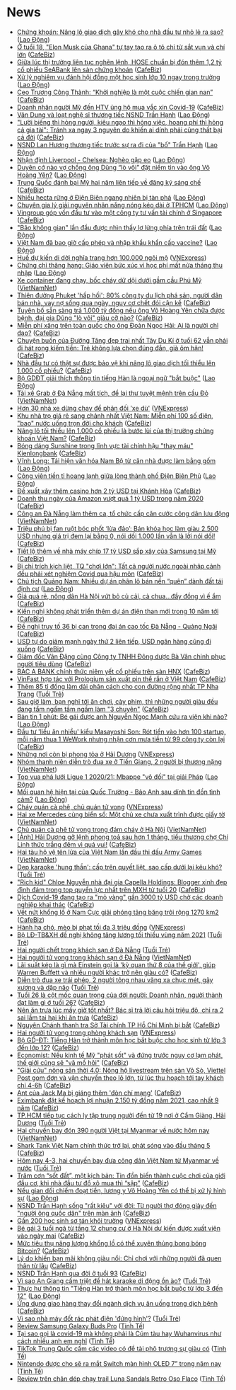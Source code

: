 # News

- [Chứng khoán: Nâng lô giao dịch gây khó cho nhà đầu tư nhỏ lẻ ra sao?](https://laodong.vn/kinh-te/chung-khoan-nang-lo-giao-dich-gay-kho-cho-nha-dau-tu-nho-le-ra-sao-885755.ldo) ([Lao Động](https://laodong.vn))
- [Ở tuổi 18, "Elon Musk của Ghana" tự tay tạo ra ô tô chỉ từ sắt vụn và chí lớn](https://cafebiz.vn/o-tuoi-18-elon-musk-cua-ghana-tu-tay-tao-ra-o-to-chi-tu-sat-vun-va-chi-lon-20210304135548013.chn) ([CafeBiz](https://cafebiz.vn))
- [Giữa lúc thị trường liên tục nghẽn lệnh, HOSE chuẩn bị đón thêm 1,2 tỷ cổ phiếu SeABank lên sàn chứng khoán](https://cafebiz.vn/giua-luc-thi-truong-lien-tuc-nghen-lenh-hose-chuan-bi-don-them-12-ty-co-phieu-seabank-len-san-chung-khoan-20210304151236976.chn) ([CafeBiz](https://cafebiz.vn))
- [Xử lý nghiêm vụ đánh hội đồng một học sinh lớp 10 ngay trong trường](https://laodong.vn/giao-duc/xu-ly-nghiem-vu-danh-hoi-dong-mot-hoc-sinh-lop-10-ngay-trong-truong-885747.ldo) ([Lao Động](https://laodong.vn))
- [Ceo Trương Công Thành: “Khởi nghiệp là một cuộc chiến gian nan”](https://cafebiz.vn/ceo-truong-cong-thanh-khoi-nghiep-la-mot-cuoc-chien-gian-nan-20210304141443185.chn) ([CafeBiz](https://cafebiz.vn))
- [Doanh nhân người Mỹ đến HTV ủng hộ mua vắc xin Covid-19](https://cafebiz.vn/doanh-nhan-nguoi-my-den-htv-ung-ho-mua-vac-xin-covid-19-20210304111833335.chn) ([CafeBiz](https://cafebiz.vn))
- [Vân Dung và loạt nghệ sĩ thương tiếc NSND Trần Hạnh](https://laodong.vn/van-hoa-giai-tri/van-dung-va-loat-nghe-si-thuong-tiec-nsnd-tran-hanh-885671.ldo) ([Lao Động](https://laodong.vn))
- ["Lười biếng thì hỏng người, kiêu ngạo thì hỏng việc, hoang phí thì hỏng cả gia tài": Tránh xa ngay 3 nguyên do khiến ai dính phải cũng thất bại cả đời](https://cafebiz.vn/luoi-bieng-thi-hong-nguoi-kieu-ngao-thi-hong-viec-hoang-phi-thi-hong-ca-gia-tai-tranh-xa-ngay-3-nguyen-do-khien-ai-dinh-phai-cung-that-bai-ca-doi-20210304151640947.chn) ([CafeBiz](https://cafebiz.vn))
- [NSND Lan Hương thương tiếc trước sự ra đi của &quot;bố&quot; Trần Hạnh](https://laodong.vn/van-hoa-giai-tri/nsnd-lan-huong-thuong-tiec-truoc-su-ra-di-cua-bo-tran-hanh-885697.ldo) ([Lao Động](https://laodong.vn))
- [Nhận định Liverpool - Chelsea: Nghèo gặp eo](https://laodong.vn/the-thao/nhan-dinh-liverpool-chelsea-ngheo-gap-eo-885686.ldo) ([Lao Động](https://laodong.vn))
- [Duyên cớ nào vợ chồng ông Dũng “lò vôi” đặt niềm tin vào ông Võ Hoàng Yên?](https://laodong.vn/xa-hoi/duyen-co-nao-vo-chong-ong-dung-lo-voi-dat-niem-tin-vao-ong-vo-hoang-yen-885693.ldo) ([Lao Động](https://laodong.vn))
- [Trung Quốc đánh bại Mỹ hai năm liên tiếp về đăng ký sáng chế](https://cafebiz.vn/trung-quoc-danh-bai-my-hai-nam-lien-tiep-ve-dang-ky-sang-che-20210304135040159.chn) ([CafeBiz](https://cafebiz.vn))
- [Nhiều hecta rừng ở Điện Biên ngang nhiên bị tàn phá](https://laodong.vn/photo/nhieu-hecta-rung-o-dien-bien-ngang-nhien-bi-tan-pha-885672.ldo) ([Lao Động](https://laodong.vn))
- [Chuyên gia lý giải nguyên nhân nắng nóng kéo dài ở TPHCM](https://laodong.vn/video/chuyen-gia-ly-giai-nguyen-nhan-nang-nong-keo-dai-o-tphcm-885702.ldo) ([Lao Động](https://laodong.vn))
- [Vingroup góp vốn đầu tư vào một công ty tư vấn tài chính ở Singapore](https://cafebiz.vn/vingroup-gop-von-dau-tu-vao-mot-cong-ty-tu-van-tai-chinh-o-singapore-20210304145251108.chn) ([CafeBiz](https://cafebiz.vn))
- [&quot;Bão không gian&quot; lần đầu được nhìn thấy lơ lửng phía trên trái đất](https://laodong.vn/the-gioi/bao-khong-gian-lan-dau-duoc-nhin-thay-lo-lung-phia-tren-trai-dat-885718.ldo) ([Lao Động](https://laodong.vn))
- [Việt Nam đã bao giờ cấp phép và nhập khẩu khẩn cấp vaccine?](https://laodong.vn/video-thoi-su/viet-nam-da-bao-gio-cap-phep-va-nhap-khau-khan-cap-vaccine-885497.ldo) ([Lao Động](https://laodong.vn))
- [Huế dự kiến di dời nghĩa trang hơn 100.000 ngôi mộ](https://vnexpress.net/hue-du-kien-di-doi-nghia-trang-hon-100-000-ngoi-mo-4243440.html) ([VNExpress](https://vnexpress.net))
- [Chứng chỉ thăng hạng: Giáo viên bức xúc vì học phí mất nửa tháng thu nhập](https://laodong.vn/ban-doc/chung-chi-thang-hang-giao-vien-buc-xuc-vi-hoc-phi-mat-nua-thang-thu-nhap-885385.ldo) ([Lao Động](https://laodong.vn))
- [Xe container đang chạy, bốc cháy dữ dội dưới gầm cầu Phú Mỹ](http://vietnamnet.vn/vn/thoi-su/xe-container-dang-chay-boc-chay-du-doi-duoi-gam-cau-phu-my-717195.html) ([VietNamNet](https://vietnamnet.vn))
- [Thiên đường Phuket 'hấp hối': 80% công ty du lịch phá sản, người dân bán nhà, vay nợ sống qua ngày, nguy cơ chết đói cận kề](https://cafebiz.vn/thien-duong-du-lich-phuket-cua-thai-lan-thoi-thop-tim-cach-song-giua-mua-dich-covid-19-20210303171824027.chn) ([CafeBiz](https://cafebiz.vn))
- [Tuyên bố sẵn sàng trả 1.000 tỷ đồng nếu ông Võ Hoàng Yên chữa được bệnh, đại gia Dũng "lò vôi" giàu cỡ nào?](https://cafebiz.vn/tuyen-bo-san-sang-tra-1000-ty-dong-neu-ong-vo-hoang-yen-chua-duoc-benh-dai-gia-dung-lo-voi-giau-co-nao-2021030414122592.chn) ([CafeBiz](https://cafebiz.vn))
- [Miễn phí xăng trên toàn quốc cho ông Đoàn Ngọc Hải: Ai là người chỉ đạo?](https://cafebiz.vn/mien-phi-xang-tren-toan-quoc-cho-ong-doan-ngoc-hai-ai-la-nguoi-chi-dao-20210304143345673.chn) ([CafeBiz](https://cafebiz.vn))
- [Chuyện buồn của Đường Tăng đẹp trai nhất Tây Du Kí ở tuổi 62 vẫn phải đi hát rong kiếm tiền: Trẻ không lựa chọn đúng đắn, già ôm hận!](https://cafebiz.vn/chuyen-buon-cua-duong-tang-dep-trai-nhat-tay-du-ki-o-tuoi-62-van-phai-di-hat-rong-kiem-tien-tre-khong-lua-chon-dung-dan-gia-om-han-20210303155428504.chn) ([CafeBiz](https://cafebiz.vn))
- [Nhà đầu tư có thật sự được bảo vệ khi nâng lô giao dịch tối thiểu lên 1.000 cổ phiếu?](https://cafebiz.vn/nha-dau-tu-co-that-su-duoc-bao-ve-khi-nang-lo-giao-dich-toi-thieu-len-1000-co-phieu-2021030414291524.chn) ([CafeBiz](https://cafebiz.vn))
- [Bộ GDĐT giải thích thông tin tiếng Hàn là ngoại ngữ &quot;bắt buộc&quot;](https://laodong.vn/giao-duc/bo-gddt-giai-thich-thong-tin-tieng-han-la-ngoai-ngu-bat-buoc-885711.ldo) ([Lao Động](https://laodong.vn))
- [Tài xế Grab ở Đà Nẵng mất tích, để lại thư tuyệt mệnh trên cầu Đỏ](http://vietnamnet.vn/vn/thoi-su/tai-xe-grab-o-da-nang-mat-tich-de-lai-thu-tuyet-menh-tren-cau-do-717189.html) ([VietNamNet](https://vietnamnet.vn))
- [Hơn 30 nhà xe dừng chạy để phản đối 'xe dù'](https://vnexpress.net/hon-30-nha-xe-dung-chay-de-phan-doi-xe-du-4243393.html) ([VNExpress](https://vnexpress.net))
- [Khu nhà trọ giá rẻ sang chảnh nhất Việt Nam: Miễn phí 100 số điện, "bao" nước uống trọn đời cho khách](https://cafebiz.vn/khu-nha-tro-gia-re-sang-chanh-nhat-viet-nam-mien-phi-100-so-dien-bao-nuoc-uong-tron-doi-cho-khach-20210304141733013.chn) ([CafeBiz](https://cafebiz.vn))
- [Nâng lô tối thiểu lên 1.000 cổ phiếu là bước lùi của thị trường chứng khoán Việt Nam?](https://cafebiz.vn/nang-lo-toi-thieu-len-1000-co-phieu-la-buoc-lui-cua-thi-truong-chung-khoan-viet-nam-20210304141207324.chn) ([CafeBiz](https://cafebiz.vn))
- [Bóng dáng Sunshine trong lĩnh vực tài chính hậu "thay máu" Kienlongbank](https://cafebiz.vn/bong-dang-sunshine-trong-linh-vuc-tai-chinh-hau-thay-mau-kienlongbank-20210304140935202.chn) ([CafeBiz](https://cafebiz.vn))
- [Vĩnh Long: Tái hiện văn hóa Nam Bộ từ căn nhà được làm bằng gốm](https://laodong.vn/photo/vinh-long-tai-hien-van-hoa-nam-bo-tu-can-nha-duoc-lam-bang-gom-885563.ldo) ([Lao Động](https://laodong.vn))
- [Công viên tiền tỉ hoang lạnh giữa lòng thành phố Điện Biên Phủ](https://laodong.vn/photo/cong-vien-tien-ti-hoang-lanh-giua-long-thanh-pho-dien-bien-phu-885343.ldo) ([Lao Động](https://laodong.vn))
- [Đề xuất xây thêm casino hơn 2 tỷ USD tại Khánh Hòa](https://cafebiz.vn/de-xuat-xay-them-casino-hon-2-ty-usd-tai-khanh-hoa-20210304135613875.chn) ([CafeBiz](https://cafebiz.vn))
- [Doanh thu ngày của Amazon vượt quá 1 tỷ USD trong năm 2020](https://cafebiz.vn/doanh-thu-ngay-cua-amazon-vuot-qua-1-ty-usd-trong-nam-2020-20210304134748722.chn) ([CafeBiz](https://cafebiz.vn))
- [Công an Đà Nẵng làm thêm ca, tổ chức cấp căn cước công dân lưu động](http://vietnamnet.vn/vn/thoi-su/cong-an-da-nang-lam-them-ca-to-chuc-cap-can-cuoc-cong-dan-luu-dong-717181.html) ([VietNamNet](https://vietnamnet.vn))
- [Triệu phú bị fan ruột bóc phốt ‘lừa đảo’: Bán khóa học làm giàu 2.500 USD nhưng giá trị đem lại bằng 0, nói dối 1.000 lần vẫn là lời nói dối!](https://cafebiz.vn/trieu-phu-bi-fan-ruot-boc-phot-lua-dao-ban-khoa-hoc-lam-giau-2500-usd-nhung-gia-tri-dem-lai-bang-0-noi-doi-1000-lan-van-la-loi-noi-doi-20210304113415619.chn) ([CafeBiz](https://cafebiz.vn))
- [Tiết lộ thêm về nhà máy chíp 17 tỷ USD sắp xây của Samsung tại Mỹ](https://cafebiz.vn/tiet-lo-them-ve-nha-may-chip-17-ty-usd-sap-xay-cua-samsung-tai-my-20210304134507486.chn) ([CafeBiz](https://cafebiz.vn))
- [Bị chỉ trích kịch liệt, TQ "chơi lớn": Tất cả người nước ngoài nhập cảnh đều phải xét nghiệm Covid qua hậu môn](https://cafebiz.vn/bi-chi-trich-kich-liet-tq-choi-lon-tat-ca-nguoi-nuoc-ngoai-nhap-canh-deu-phai-xet-nghiem-covid-qua-hau-mon-20210304134634162.chn) ([CafeBiz](https://cafebiz.vn))
- [Chủ tịch Quảng Nam: Nhiều dự án phân lô bán nền “quên” dành đất tái định cư](https://laodong.vn/bat-dong-san/chu-tich-quang-nam-nhieu-du-an-phan-lo-ban-nen-quen-danh-dat-tai-dinh-cu-885688.ldo) ([Lao Động](https://laodong.vn))
- [Giá quá rẻ, nông dân Hà Nội vứt bỏ củ cải, cà chua...đầy đồng vì ế ẩm](https://cafebiz.vn/gia-qua-re-nong-dan-ha-noi-vut-bo-cu-cai-ca-chuaday-dong-vi-e-am-20210304134217755.chn) ([CafeBiz](https://cafebiz.vn))
- [Kiến nghị không phát triển thêm dự án điện than mới trong 10 năm tới](https://cafebiz.vn/kien-nghi-khong-phat-trien-them-du-an-dien-than-moi-trong-10-nam-toi-20210304134141696.chn) ([CafeBiz](https://cafebiz.vn))
- [Đề nghị truy tố 36 bị can trong đại án cao tốc Đà Nẵng - Quảng Ngãi](https://cafebiz.vn/de-nghi-truy-to-36-bi-can-trong-dai-an-cao-toc-da-nang-quang-ngai-20210304133848076.chn) ([CafeBiz](https://cafebiz.vn))
- [USD tự do giảm mạnh ngày thứ 2 liên tiếp, USD ngân hàng cũng đi xuống](https://cafebiz.vn/usd-tu-do-giam-manh-ngay-thu-2-lien-tiep-usd-ngan-hang-cung-di-xuong-20210304133224106.chn) ([CafeBiz](https://cafebiz.vn))
- [Giám đốc Vân Đặng cùng Công ty TNHH Đông dược Bà Vân chinh phục người tiêu dùng](https://cafebiz.vn/giam-doc-van-dang-cung-cong-ty-tnhh-dong-duoc-ba-van-chinh-phuc-nguoi-tieu-dung-20210304113345045.chn) ([CafeBiz](https://cafebiz.vn))
- [BAC A BANK chính thức niêm yết cổ phiếu trên sàn HNX](https://cafebiz.vn/bac-a-bank-chinh-thuc-niem-yet-co-phieu-tren-san-hnx-20210304113312108.chn) ([CafeBiz](https://cafebiz.vn))
- [VinFast hợp tác với Prologium sản xuất pin thể rắn ở Việt Nam](https://cafebiz.vn/vinfast-hop-tac-voi-prologium-san-xuat-pin-the-ran-o-viet-nam-20210304111858886.chn) ([CafeBiz](https://cafebiz.vn))
- [Thêm 85 tỉ đồng làm dải phân cách cho con đường rộng nhất TP Nha Trang](https://tuoitre.vn/them-85-ti-dong-lam-dai-phan-cach-cho-con-duong-rong-nhat-tp-nha-trang-20210303184312707.htm) ([Tuổi Trẻ](https://tuoitre.vn))
- [Sau giờ làm, bạn nghĩ tới ăn chơi, cày phim, thì những người giàu đều đang tẩm ngẩm tầm ngầm làm "3 chuyện"](https://cafebiz.vn/sau-gio-lam-ban-nghi-toi-an-choi-cay-phim-thi-nhung-nguoi-giau-deu-dang-tam-ngam-tam-ngam-lam-3-chuyen-20210226222323639.chn) ([CafeBiz](https://cafebiz.vn))
- [Bản tin 1 phút: Bé gái được anh Nguyễn Ngọc Mạnh cứu ra viện khi nào?](https://laodong.vn/video/ban-tin-1-phut-be-gai-duoc-anh-nguyen-ngoc-manh-cuu-ra-vien-khi-nao-885692.ldo) ([Lao Động](https://laodong.vn))
- [Đầu tư 'liều ăn nhiều' kiểu Masayoshi Son: Rót tiền vào hơn 100 startup, mỗi năm thua 1 WeWork nhưng nhận cơn mưa tiền từ 99 công ty còn lại](https://cafebiz.vn/dau-tu-lieu-an-nhieu-kieu-masayoshi-son-rot-tien-vao-hon-100-startup-moi-nam-thua-1-wework-nhung-nhan-con-mua-tien-tu-99-cong-ty-con-lai-20210304123118084.chn) ([CafeBiz](https://cafebiz.vn))
- [Những nơi còn bị phong tỏa ở Hải Dương](https://vnexpress.net/nhung-noi-con-bi-phong-toa-o-hai-duong-4243308.html) ([VNExpress](https://vnexpress.net))
- [Nhóm thanh niên diễn trò đua xe ở Tiền Giang, 2 người bị thương nặng](http://vietnamnet.vn/vn/thoi-su/an-toan-giao-thong/nhom-thanh-nien-dien-tro-dua-xe-o-tien-giang-2-nguoi-bi-thuong-nang-717171.html) ([VietNamNet](https://vietnamnet.vn))
- [Top vua phá lưới Ligue 1 2020/21: Mbappe &quot;vô đối&quot; tại giải Pháp](https://laodong.vn/photo/top-vua-pha-luoi-ligue-1-202021-mbappe-vo-doi-tai-giai-phap-885636.ldo) ([Lao Động](https://laodong.vn))
- [Mối quan hệ hiện tại của Quốc Trường - Bảo Anh sau dính tin đồn tình cảm?](https://laodong.vn/photo/moi-quan-he-hien-tai-cua-quoc-truong-bao-anh-sau-dinh-tin-don-tinh-cam-885665.ldo) ([Lao Động](https://laodong.vn))
- [Cháy quán cà phê, chủ quán tử vong](https://vnexpress.net/chay-quan-ca-phe-chu-quan-tu-vong-4243427.html) ([VNExpress](https://vnexpress.net))
- [Hai xe Mercedes cùng biển số: Một chủ xe chưa xuất trình được giấy tờ](http://vietnamnet.vn/vn/thoi-su/hai-xe-mercedes-cung-bien-so-mot-chu-xe-chua-xuat-trinh-duoc-giay-to-717157.html) ([VietNamNet](https://vietnamnet.vn))
- [Chủ quán cà phê tử vong trong đám cháy ở Hà Nội](http://vietnamnet.vn/vn/thoi-su/chu-quan-ca-phe-tu-vong-trong-dam-chay-o-ha-noi-717165.html) ([VietNamNet](https://vietnamnet.vn))
- [[Ảnh] Hải Dương gỡ lệnh phong toả sau hơn 1 tháng, tiểu thương chợ Chí Linh thức trắng đêm vì quá vui!](https://cafebiz.vn/anh-hai-duong-go-lenh-phong-toa-sau-hon-1-thang-tieu-thuong-cho-chi-linh-thuc-trang-dem-vi-qua-vui-20210304115047086.chn) ([CafeBiz](https://cafebiz.vn))
- [Hai tàu hộ vệ tên lửa của Việt Nam lần đầu thi đấu Army Games](http://vietnamnet.vn/vn/thoi-su/chinh-tri/hai-tau-ho-ve-ten-lua-cua-viet-nam-lan-dau-thi-dau-army-games-717166.html) ([VietNamNet](https://vietnamnet.vn))
- [Dẹp karaoke 'hung thần': cấp trên quyết liệt, sao cấp dưới lại kêu khó?](https://tuoitre.vn/dep-karaoke-hung-than-cap-tren-quyet-liet-sao-cap-duoi-lai-keu-kho-20210304080353726.htm) ([Tuổi Trẻ](https://tuoitre.vn))
- ["Rich kid" Chloe Nguyễn nhà đại gia Capella Holdings: Blogger xinh đẹp đình đám trong top quyền lực nhất trên MXH từ tuổi 20](https://cafebiz.vn/rich-kid-chloe-nguyen-nha-dai-gia-capella-holdings-blogger-xinh-dep-dinh-dam-trong-top-quyen-luc-nhat-tren-mxh-tu-tuoi-20-20210303135022957.chn) ([CafeBiz](https://cafebiz.vn))
- [Dịch Covid-19 đang tạo ra "mỏ vàng" gần 3000 tỷ USD chờ các doanh nghiệp khai thác](https://cafebiz.vn/dich-covid-19-dang-tao-ra-mo-vang-gan-3000-ty-usd-cho-cac-doanh-nghiep-khai-thac-20210303141806162.chn) ([CafeBiz](https://cafebiz.vn))
- [Vết nứt khổng lồ ở Nam Cực giải phóng tảng băng trôi rộng 1270 km2](https://cafebiz.vn/vet-nut-khong-lo-o-nam-cuc-giai-phong-tang-bang-troi-rong-1270-km2-20210304083947749.chn) ([CafeBiz](https://cafebiz.vn))
- [Hành hạ chó, mèo bị phạt tối đa 3 triệu đồng](https://vnexpress.net/hanh-ha-cho-meo-bi-phat-toi-da-3-trieu-dong-4243255.html) ([VNExpress](https://vnexpress.net))
- [Bộ LĐ-TB&XH đề nghị không tăng lương tối thiểu vùng năm 2021](https://tuoitre.vn/bo-ld-tbxh-de-nghi-khong-tang-luong-toi-thieu-vung-nam-2021-20210304101414934.htm) ([Tuổi Trẻ](https://tuoitre.vn))
- [Hai người chết trong khách sạn ở Đà Nẵng](https://tuoitre.vn/hai-nguoi-chet-trong-khach-san-o-da-nang-20210304110809291.htm) ([Tuổi Trẻ](https://tuoitre.vn))
- [Hai người tử vong trong khách sạn ở Đà Nẵng](http://vietnamnet.vn/vn/thoi-su/hai-nguoi-tu-vong-trong-khach-san-o-da-nang-717150.html) ([VietNamNet](https://vietnamnet.vn))
- [Lãi suất kép là gì mà Einstein gọi là 'kỳ quan thứ 8 của thế giới', giúp Warren Buffett và nhiều người khác trở nên giàu có?](https://cafebiz.vn/lai-suat-kep-la-gi-ma-einstein-goi-la-ky-quan-thu-8-cua-the-gioi-giup-warren-buffett-va-nhieu-nguoi-khac-tro-nen-giau-co-20210304111502513.chn) ([CafeBiz](https://cafebiz.vn))
- [Diễn trò đua xe trái phép, 2 người tông nhau văng xa chục mét, gãy xương và dập não](https://tuoitre.vn/dien-tro-dua-xe-trai-phep-2-nguoi-tong-nhau-vang-xa-chuc-met-gay-xuong-va-dap-nao-20210304104637655.htm) ([Tuổi Trẻ](https://tuoitre.vn))
- [Tuổi 26 là cột mốc quan trọng của đời người: Doanh nhân, người thành đạt làm gì ở tuổi 26?](https://cafebiz.vn/tuoi-26-la-cot-moc-quan-trong-cua-doi-nguoi-doanh-nhan-nguoi-thanh-dat-lam-gi-o-tuoi-26-2021030315335186.chn) ([CafeBiz](https://cafebiz.vn))
- [Nên ăn trưa lúc mấy giờ tốt nhất? Bác sĩ trả lời câu hỏi triệu đô, chỉ ra 2 sai lầm tai hại khi ăn trưa](https://cafebiz.vn/nen-an-trua-luc-may-gio-tot-nhat-bac-si-tra-loi-cau-hoi-trieu-do-chi-ra-2-sai-lam-tai-hai-khi-an-trua-20210304111548404.chn) ([CafeBiz](https://cafebiz.vn))
- [Nguyên Chánh thanh tra Sở Tài chính TP Hồ Chí Minh bị bắt](https://cafebiz.vn/nguyen-chanh-thanh-tra-so-tai-chinh-tp-ho-chi-minh-bi-bat-20210304110724745.chn) ([CafeBiz](https://cafebiz.vn))
- [Hai người tử vong trong phòng khách sạn](https://vnexpress.net/hai-nguoi-tu-vong-trong-phong-khach-san-4243362.html) ([VNExpress](https://vnexpress.net))
- [Bộ GD-ĐT: Tiếng Hàn trở thành môn học bắt buộc cho học sinh từ lớp 3 đến lớp 12?](https://cafebiz.vn/bo-gd-dt-tieng-han-tro-thanh-mon-hoc-bat-buoc-cho-hoc-sinh-tu-lop-3-den-lop-12-2021030410574532.chn) ([CafeBiz](https://cafebiz.vn))
- [Economist: Nếu kinh tế Mỹ "phát sốt" và đứng trước nguy cơ lạm phát, thế giới cũng sẽ "vã mồ hôi"](https://cafebiz.vn/economist-neu-kinh-te-my-phat-sot-va-dung-truoc-nguy-co-lam-phat-the-gioi-cung-se-va-mo-hoi-20210304105528995.chn) ([CafeBiz](https://cafebiz.vn))
- ["Giải cứu" nông sản thời 4.0: Nông hộ livestream trên sàn Vỏ Sò, Viettel Post gom đơn và vận chuyển theo lô lớn, từ lúc thu hoạch tới tay khách chỉ 4-6h](https://cafebiz.vn/giai-cuu-nong-san-thoi-40-nong-ho-livestream-tren-san-vo-so-viettel-post-gom-don-va-van-chuyen-theo-lo-lon-tu-luc-thu-hoach-toi-tay-khach-chi-4-6h-20210304094906085.chn) ([CafeBiz](https://cafebiz.vn))
- [Ant của Jack Ma bị giáng thêm 'đòn chí mạng'](https://cafebiz.vn/ant-cua-jack-ma-bi-giang-them-don-chi-mang-20210304105120514.chn) ([CafeBiz](https://cafebiz.vn))
- [Eximbank đặt kế hoạch lợi nhuận 2.150 tỷ đồng năm 2021, cao nhất 9 năm](https://cafebiz.vn/eximbank-dat-ke-hoach-loi-nhuan-2150-ty-dong-nam-2021-cao-nhat-9-nam-20210304104152417.chn) ([CafeBiz](https://cafebiz.vn))
- [TP.HCM tiếp tục cách ly tập trung người đến từ 19 nơi ở Cẩm Giàng, Hải Dương](https://tuoitre.vn/tp-hcm-tiep-tuc-cach-ly-tap-trung-nguoi-den-tu-19-noi-o-cam-giang-hai-duong-20210304100704872.htm) ([Tuổi Trẻ](https://tuoitre.vn))
- [Hai chuyến bay đón 390 người Việt tại Myanmar về nước hôm nay](http://vietnamnet.vn/vn/thoi-su/an-toan-giao-thong/hai-chuyen-bay-don-390-nguoi-viet-tai-myanmar-ve-nuoc-hom-nay-717109.html) ([VietNamNet](https://vietnamnet.vn))
- [Shark Tank Việt Nam chính thức trở lại, phát sóng vào đầu tháng 5](https://cafebiz.vn/shark-tank-viet-nam-chinh-thuc-tro-lai-phat-song-vao-dau-thang-5-20210304101925207.chn) ([CafeBiz](https://cafebiz.vn))
- [Hôm nay 4-3, hai chuyến bay đưa công dân Việt Nam từ Myanmar về nước](https://tuoitre.vn/hom-nay-4-3-hai-chuyen-bay-dua-cong-dan-viet-nam-tu-myanmar-ve-nuoc-20210304094629438.htm) ([Tuổi Trẻ](https://tuoitre.vn))
- [Trăm cơn “sốt đất”, một kịch bản: Tin đồn biến thành cuộc chơi của giới đầu cơ, khi nhà đầu tư đổ xô mua thì “sập”](https://cafebiz.vn/tram-con-sot-dat-mot-kich-ban-tin-don-bien-thanh-cuoc-choi-cua-gioi-dau-co-khi-nha-dau-tu-do-xo-mua-thi-sap-20210304092652742.chn) ([CafeBiz](https://cafebiz.vn))
- [Nếu gian dối chiếm đoạt tiền, lương y Võ Hoàng Yên có thể bị xử lý hình sự](https://laodong.vn/video-thoi-su/neu-gian-doi-chiem-doat-tien-luong-y-vo-hoang-yen-co-the-bi-xu-ly-hinh-su-885599.ldo) ([Lao Động](https://laodong.vn))
- [NSND Trần Hạnh sống "rất kiêu" với đời: Từ người thợ đóng giày đến "người ông quốc dân" trên màn ảnh](https://cafebiz.vn/nsnd-tran-hanh-song-rat-kieu-voi-doi-tu-nguoi-tho-dong-giay-den-nguoi-ong-quoc-dan-tren-man-anh-20210304100701865.chn) ([CafeBiz](https://cafebiz.vn))
- [Gần 200 học sinh sơ tán khỏi trường](https://vnexpress.net/gan-200-hoc-sinh-so-tan-khoi-truong-4243262.html) ([VNExpress](https://vnexpress.net))
- [Bé gái 3 tuổi ngã từ tầng 12 chung cư ở Hà Nội dự kiến được xuất viện vào ngày mai](https://cafebiz.vn/be-gai-3-tuoi-nga-tu-tang-12-chung-cu-o-ha-noi-du-kien-duoc-xuat-vien-vao-ngay-mai-20210304100449056.chn) ([CafeBiz](https://cafebiz.vn))
- [Mức tiêu thụ năng lượng khổng lồ có thể xuyên thủng bong bóng Bitcoin?](https://cafebiz.vn/muc-tieu-thu-nang-luong-khong-lo-co-the-xuyen-thung-bong-bong-bitcoin-20210304082856707.chn) ([CafeBiz](https://cafebiz.vn))
- [Lý do khiến bạn mãi không giàu nổi: Chỉ chơi với những người đã quen thân từ lâu](https://cafebiz.vn/ly-do-khien-ban-mai-khong-giau-noi-chi-choi-voi-nhung-nguoi-da-quen-than-tu-lau-20210303102801837.chn) ([CafeBiz](https://cafebiz.vn))
- [NSND Trần Hạnh qua đời ở tuổi 93](https://cafebiz.vn/nsnd-tran-hanh-qua-doi-o-tuoi-93-20210304094339562.chn) ([CafeBiz](https://cafebiz.vn))
- [Vì sao An Giang cấm triệt để hát karaoke di động ồn ào?](https://tuoitre.vn/vi-sao-an-giang-cam-triet-de-hat-karaoke-di-dong-on-ao-20210304081442749.htm) ([Tuổi Trẻ](https://tuoitre.vn))
- [Thực hư thông tin &quot;Tiếng Hàn trở thành môn học bắt buộc từ lớp 3 đến 12&quot;](https://laodong.vn/xa-hoi/thuc-hu-thong-tin-tieng-han-tro-thanh-mon-hoc-bat-buoc-tu-lop-3-den-12-885583.ldo) ([Lao Động](https://laodong.vn))
- [Ứng dụng giao hàng thay đổi ngành dịch vụ ăn uống trong dịch bệnh](https://cafebiz.vn/ung-dung-giao-hang-thay-doi-nganh-dich-vu-an-uong-trong-dich-benh-20210304083634633.chn) ([CafeBiz](https://cafebiz.vn))
- [Vì sao nhà máy đốt rác phát điện 'đứng hình'?](https://tuoitre.vn/vi-sao-nha-may-dot-rac-phat-dien-dung-hinh-2021030407472214.htm) ([Tuổi Trẻ](https://tuoitre.vn))
- [Review Samsung Galaxy Buds Pro](https://tinhte.vn/thread/review-samsung-galaxy-buds-pro.3287368/) ([Tinh Tế](https://tinhte.vn))
- [Tại sao gọi là covid-19 mà không phải là Cúm tàu hay Wuhanvirus như cách nhiều anh em nghĩ](https://tinhte.vn/thread/tai-sao-goi-la-covid-19-ma-khong-phai-la-cum-tau-hay-wuhanvirus-nhu-cach-nhieu-anh-em-nghi.3286826/) ([Tinh Tế](https://tinhte.vn))
- [TikTok Trung Quốc cấm các video có đề tài phô trương sự giàu có](https://tinhte.vn/thread/tiktok-trung-quoc-cam-cac-video-co-de-tai-pho-truong-su-giau-co.3287014/) ([Tinh Tế](https://tinhte.vn))
- [Nintendo được cho sẽ ra mắt Switch màn hình OLED 7” trong năm nay](https://tinhte.vn/thread/nintendo-duoc-cho-se-ra-mat-switch-man-hinh-oled-7-trong-nam-nay.3287149/) ([Tinh Tế](https://tinhte.vn))
- [Review trên chân dép chạy trail Luna Sandals Retro Oso Flaco](https://tinhte.vn/thread/review-tren-chan-dep-chay-trail-luna-sandals-retro-oso-flaco.3287016/) ([Tinh Tế](https://tinhte.vn))
